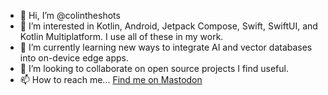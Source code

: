 - 👋 Hi, I’m @colintheshots
- 👀 I’m interested in Kotlin, Android, Jetpack Compose, Swift, SwiftUI, and Kotlin Multiplatform. I use all of these in my work.
- 🌱 I’m currently learning new ways to integrate AI and vector databases into on-device edge apps.
- 💞️ I’m looking to collaborate on open source projects I find useful.
- 📫 How to reach me... <a rel="me" class="Link--primary" href="https://androiddev.social/@colintheshots">Find me on Mastodon</a>

<!---
colintheshots/colintheshots is a ✨ special ✨ repository because its `README.md` (this file) appears on your GitHub profile.
You can click the Preview link to take a look at your changes.
--->

